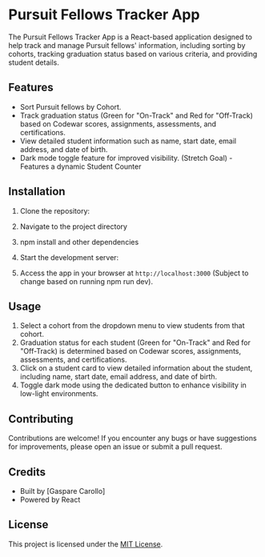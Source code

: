 # Pursuit Fellows Tracker App

The Pursuit Fellows Tracker App is a React-based application designed to help track and manage Pursuit fellows' information, including sorting by cohorts, tracking graduation status based on various criteria, and providing student details.

## Features

- Sort Pursuit fellows by Cohort.
- Track graduation status (Green for "On-Track" and Red for "Off-Track) based on Codewar scores, assignments, assessments, and certifications. 
- View detailed student information such as name, start date, email address, and date of birth.
- Dark mode toggle feature for improved visibility. (Stretch Goal)
-Features a dynamic Student Counter

## Installation

1. Clone the repository:
2. Navigate to the project directory
3. npm install and other dependencies
4. Start the development server:

5. Access the app in your browser at `http://localhost:3000` (Subject to change based on running npm run dev).

## Usage

1. Select a cohort from the dropdown menu to view students from that cohort.
2. Graduation status for each student (Green for "On-Track" and Red for "Off-Track) is determined based on Codewar scores, assignments, assessments, and certifications.
3. Click on a student card to view detailed information about the student, including name, start date, email address, and date of birth.
4. Toggle dark mode using the dedicated button to enhance visibility in low-light environments.

## Contributing

Contributions are welcome! If you encounter any bugs or have suggestions for improvements, please open an issue or submit a pull request.

## Credits

- Built by [Gaspare Carollo]
- Powered by React

## License

This project is licensed under the [MIT License](LICENSE).